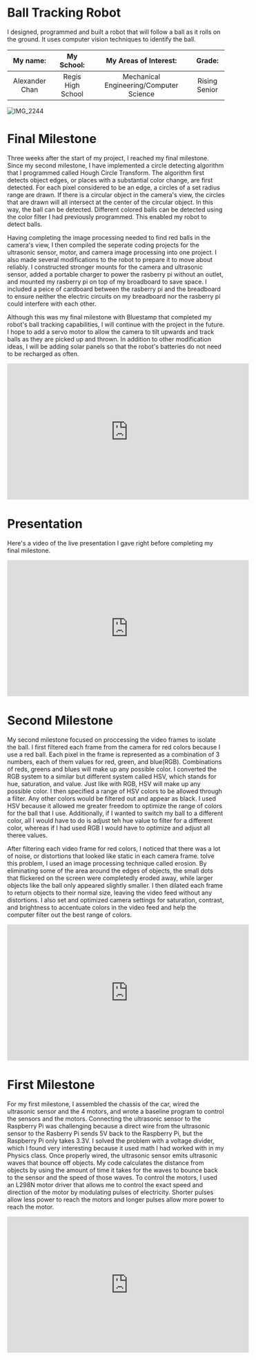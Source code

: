 ﻿# Ball Tracking Robot
I designed, programmed and built a robot that will follow a ball as it rolls on the ground. It uses computer vision techniques to identify the ball. 

| **My name:** | **My School:** | **My Areas of Interest:** | **Grade:** |
|:--:|:--:|:--:|:--:|
| Alexander Chan | Regis High School | Mechanical Engineering/Computer Science | Rising Senior

![IMG_2244](https://user-images.githubusercontent.com/86970028/129973569-bb70e678-0fca-4174-ad06-08004da96ff6.jpg)
     

# Final Milestone

Three weeks after the start of my project, I reached my final milestone. Since my second milestone, I have implemented a circle detecting algorithm that I programmed called Hough Circle Transform. The algorithm first detects object edges, or places with a substantial color change, are first detected. For each pixel considered to be an edge, a circles of a set radius range are drawn. If there is a circular object in the camera's view, the circles that are drawn will all intersect at the center of the circular object. In this way, the ball can be detected. Different colored balls can be detected using the color filter I had previously programmed. This enabled my robot to detect balls. 

Having completing the image processing needed to find red balls in the camera's view, I then compiled the seperate coding projects for the ultrasonic sensor, motor, and camera image processing into one project. I also made several modifications to the robot to prepare it to move about reliably. I constructed stronger mounts for the camera and ultrasonic sensor, added a portable charger to power the rasberry pi without an outlet, and mounted my rasberry pi on top of my broadboard to save space. I included a peice of cardboard between the rasberry pi and the breadboard to ensure neither the electric circuits on my breadboard nor the rasberry pi could interfere with each other.

Although this was my final milestone with Bluestamp that completed my robot's ball tracking capabilities, I will continue with the project in the future. I hope to add a servo motor to allow the camera to tilt upwards and track balls as they are picked up and thrown. In addition to other modification ideas, I will be adding solar panels so that the robot's batteries do not need to be recharged as often. 


<iframe width="560" height="315" src="https://www.youtube.com/embed/_SUSWzWiC0I" title="YouTube video player" frameborder="0" allow="accelerometer; autoplay; clipboard-write; encrypted-media; gyroscope; picture-in-picture" allowfullscreen></iframe>                                                                                                       
<br>

# Presentation

Here's a video of the live presentation I gave right before completing my final milestone.

<iframe width="560" height="315" src="https://www.youtube.com/embed/ml36HLql7Oo" title="YouTube video player" frameborder="0" allow="accelerometer; autoplay; clipboard-write; encrypted-media; gyroscope; picture-in-picture" allowfullscreen></iframe> 
<br>

# Second Milestone

My second milestone focused on proccessing the video frames to isolate the ball. I first filtered each frame from the camera for red colors because I use a red ball. Each pixel in the frame is represented as a combination of 3 numbers, each of them values for red, green, and blue(RGB). Combinations of reds, greens and blues will make up any possible color. I converted the RGB system to a similar but different system called HSV, which stands for hue, saturation, and value. Just like with RGB, HSV will make up any possible color. I then specified a range of HSV colors to be allowed through a filter. Any other colors would be filtered out and appear as black. I used HSV because it allowed me greater freedom to optimize the range of colors for the ball that I use. Additionally, if I wanted to switch my ball to a different color, all I would have to do is adjust teh hue value to filter for a different color, whereas if I had used RGB I would have to optimize and adjust all theree values. 
  
After filtering each video frame for red colors, I noticed that there was a lot of noise, or distortions that looked like static in each camera frame. tolve this problem, I used an image processing technique called erosion. By eliminating some of the area around the edges of objects, the small dots that flickered on the screen were completedly eroded away, while larger objects like the ball only appeared slightly smaller. I then dilated each frame to return objects to their normal size, leaving the video feed without any distortions. I also set and optimized camera settings for saturation, contrast, and brightness to accentuate colors in the video feed and help the computer filter out the best range of colors. 

<iframe width="560" height="315" src="https://www.youtube.com/embed/SNreoi3gCcM" title="YouTube video player" frameborder="0" allow="accelerometer; autoplay; clipboard-write; encrypted-media; gyroscope; picture-in-picture" allowfullscreen></iframe>
<br>


# First Milestone
  
For my first milestone, I assembled the chassis of the car, wired the ultrasonic sensor and the 4 motors, and wrote a baseline program to control the sensors and the motors. Connecting the ultrasonic sensor to the Raspberry Pi was challenging because a direct wire from the ultrasonic sensor to the Rasberry Pi sends 5V back to the Raspberry Pi, but the Raspberry Pi only takes 3.3V. I solved the problem with a voltage divider, which I found very interesting because it used math I had worked with in my Physics class. Once properly wired, the ultrasonic sensor emits ultrasonic waves that bounce off objects. My code calculates the distance from objects by using the amount of time it takes for the waves to bounce back to the sensor and the speed of those waves. To control the motors, I used an L298N motor driver that allows me to control the exact speed and direction of the motor by modulating pulses of electricity. Shorter pulses allow less power to reach the motors and longer pulses allow more power to reach the motor.

<iframe width="560" height="315" src="https://www.youtube.com/embed/zY5fDYwYBLY" title="YouTube video player" frameborder="0" allow="accelerometer; autoplay; clipboard-write; encrypted-media; gyroscope; picture-in-picture" allowfullscreen></iframe>
